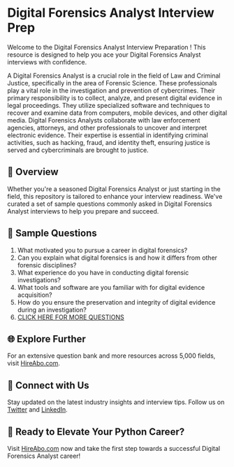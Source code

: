 # Digital Forensics Analyst Interview Prep

Welcome to the Digital Forensics Analyst Interview Preparation ! This resource is designed to help you ace your Digital Forensics Analyst interviews with confidence.

A Digital Forensics Analyst is a crucial role in the field of Law and Criminal Justice, specifically in the area of Forensic Science. These professionals play a vital role in the investigation and prevention of cybercrimes. Their primary responsibility is to collect, analyze, and present digital evidence in legal proceedings. They utilize specialized software and techniques to recover and examine data from computers, mobile devices, and other digital media. Digital Forensics Analysts collaborate with law enforcement agencies, attorneys, and other professionals to uncover and interpret electronic evidence. Their expertise is essential in identifying criminal activities, such as hacking, fraud, and identity theft, ensuring justice is served and cybercriminals are brought to justice.

## 🚀 Overview

Whether you're a seasoned Digital Forensics Analyst or just starting in the field, this repository is tailored to enhance your interview readiness. We've curated a set of sample questions commonly asked in Digital Forensics Analyst interviews to help you prepare and succeed.

## 📝 Sample Questions

1. What motivated you to pursue a career in digital forensics?
2. Can you explain what digital forensics is and how it differs from other forensic disciplines?
3. What experience do you have in conducting digital forensic investigations?
4. What tools and software are you familiar with for digital evidence acquisition?
5. How do you ensure the preservation and integrity of digital evidence during an investigation?
6. [CLICK HERE FOR MORE QUESTIONS](https://hireabo.com/job/9_4_9/Digital%20Forensics%20Analyst)

## 🌐 Explore Further

For an extensive question bank and more resources across 5,000 fields, visit [HireAbo.com](https://www.hireabo.com).

## 📱 Connect with Us

Stay updated on the latest industry insights and interview tips. Follow us on [Twitter](https://twitter.com/hireabo) and [LinkedIn](https://www.linkedin.com/in/hire-abo-3609972a8/).

## 🚀 Ready to Elevate Your Python Career?

Visit [HireAbo.com](https://www.hireabo.com) now and take the first step towards a successful Digital Forensics Analyst career!